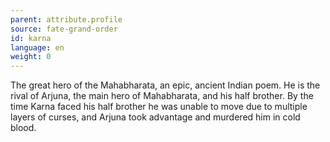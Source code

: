 ```yaml
---
parent: attribute.profile
source: fate-grand-order
id: karna
language: en
weight: 0
---
```


The great hero of the Mahabharata, an epic, ancient Indian poem.
He is the rival of Arjuna, the main hero of Mahabharata, and his half brother.
By the time Karna faced his half brother he was unable to move due to multiple layers of curses, and Arjuna took advantage and murdered him in cold blood.
